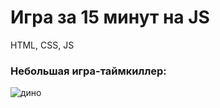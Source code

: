 # Игра за 15 минут на JS

HTML, CSS, JS

### Небольшая игра-таймкиллер:


![дино](https://github.com/user-attachments/assets/bbd5767a-741c-4bd6-be2e-1c85298b941a)
